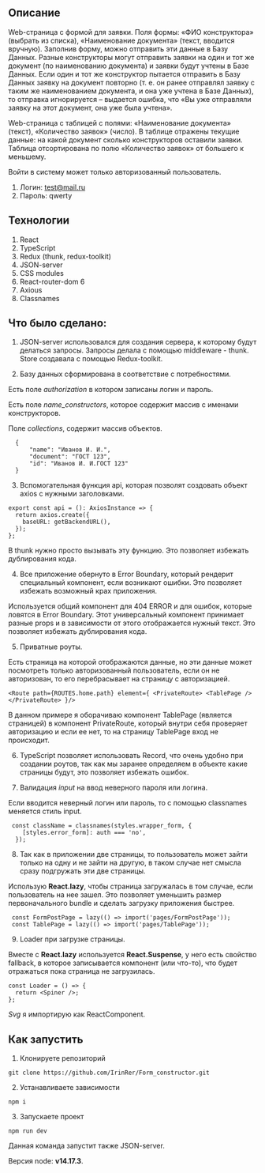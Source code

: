 ## Описание

Web-страница с формой для заявки. Поля формы: «ФИО конструктора» (выбрать из списка), «Наименование документа» (текст, вводится вручную). Заполнив форму, можно отправить эти данные в Базу Данных. Разные конструкторы могут отправить заявки на один и тот же документ (по наименованию документа) и заявки будут учтены в Базе Данных. Если один и тот же конструктор пытается отправить в Базу Данных заявку на документ повторно (т. е. он ранее отправлял заявку с таким же наименованием документа, и она уже учтена в Базе Данных), то отправка игнорируется – выдается ошибка, что «Вы уже отправляли заявку на этот документ, она уже была учтена». 

Web-страницa с таблицей с полями: «Наименование документа» (текст), «Количество заявок» (число). В таблице отражены текущие данные: на какой документ сколько конструкторов оставили заявки. Таблица отсортирована по полю «Количество заявок» от большего к меньшему.

Войти в систему может только авторизованный пользователь.

1. Логин: test@mail.ru
2. Пароль: qwerty

## Технологии

1. React
2. TypeScript
3. Redux (thunk, redux-toolkit)
4. JSON-server
5. CSS modules
6. React-router-dom 6
7. Axious
8. Classnames

## Что было сделано: 

1. JSON-server использовался для создания сервера, к которому будут делаться запросы. Запросы делала с помощью middleware - thunk. Store создавала с помощью Redux-toolkit.

2. Базу данных сформирована в соответствие с потребностями.

Есть поле *authorization* в котором записаны логин и пароль.

Есть поле *name_constructors*, которое содержит массив с именами конструкторов. 

Поле *collections*, содержит массив объектов. 

```
  {
      "name": "Иванов И. И.",
      "document": "ГОСТ 123",
      "id": "Иванов И. И.ГОСТ 123"
  }
```

3. Вспомогательная функция api, которая позволят создовать объект axios с нужными заголовками.

```
export const api = (): AxiosInstance => {
  return axios.create({
    baseURL: getBackendURL(),
  });
};
```

В thunk нужно просто вызывать эту функцию. Это позволяет избежать дублирования кода.

4. Все приложение обернуто в Error Boundary, который рендерит специальный компонент, если возникают ошибки. Это позволяет избежать возможный крах приложения.

Используется общий компонент для 404 ERROR и для ошибок, которые ловятся в Error Boundary. Этот универсальный компонент принимает разные props и в зависимости от этого отображается нужный текст. Это позволяет избежать дублирования кода.

5. Приватные роуты.

Есть страница на которой отображаются данные, но эти данные может посмотреть только авторизованный пользователь, если он не авторизован, то его перебрасывает на страницу с авторизацией.

`` <Route path={ROUTES.home.path} element={ <PrivateRoute> <TablePage /> </PrivateRoute> }/> ``

В данном примере я оборачиваю компонент TablePage (является страницей) в компонент PrivateRoute, который внутри себя проверяет авторизацию и если ее нет, то на страницу TablePage вход не происходит.

6. TypeScript позволяет использовать Record, что очень удобно при создании роутов, так как мы заранее определяем в объекте какие страницы будут, это позволяет избежать ошибок.

7. Валидация *input* на ввод неверного пароля или логина. 

Если вводится неверный логин или пароль, то с помощью classnames меняется стиль input.

```
 const className = classnames(styles.wrapper_form, {
    [styles.error_form]: auth === 'no',
  });
```

8. Так как в приложении две страницы, то пользователь может зайти только на одну и не зайти на другую, в таком случае нет смысла сразу подгружать эти две страницы.

Использую **React.lazy**, чтобы страница загружалась в том случае, если пользователь на нее зашел. Это позволяет уменьшить размер первоначального bundle и сделать загрузку приложения быстрее. 

```
 const FormPostPage = lazy(() => import('pages/FormPostPage'));
 const TablePage = lazy(() => import('pages/TablePage'));
```

9. Loader при загрузке страницы. 

Вместе с **React.lazy** используется **React.Suspense**, у него есть свойство fallback, в которое записывается компонент (или что-то), что будет отражаться пока страница не загрузилась. 

```
const Loader = () => {
  return <Spiner />;
};
``` 

*Svg* я импортирую как ReactComponent. 

## Как запустить

1. Клонируете репозиторий

`` git clone https://github.com/IrinRer/Form_constructor.git ``

2. Устанавливаете зависимости

`` npm i ``

3. Запускаете проект

`` npm run dev ``

Данная команда запустит также JSON-server.

Версия node: **v14.17.3**.
